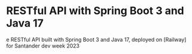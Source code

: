 # RESTful API with Spring Boot 3 and Java 17

e RESTful API built with Spring Boot 3 and Java 17, deployed on [Railway] for Santander dev week 2023
